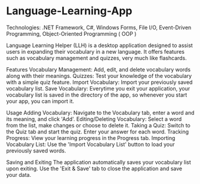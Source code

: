 # Language-Learning-App
Technologies: .NET Framework, C#, Windows Forms, File I/O, Event-Driven Programming, Object-Oriented Programming ( OOP )

Language Learning Helper (LLH) is a desktop application designed to assist users in expanding their vocabulary in a new language. It offers features such as vocabulary management and quizzes, very much like flashcards. 

Features
Vocabulary Management: Add, edit, and delete vocabulary words along with their meanings.
Quizzes: Test your knowledge of the vocabulary with a simple quiz feature.
Import Vocabulary: Import your previously saved vocabulary list.
Save Vocabulary: Everytime you exit your application, your vocabulary list is saved in the directory of the app, so whenever you start your app, you can import it.

Usage
Adding Vocabulary: Navigate to the Vocabulary tab, enter a word and its meaning, and click 'Add'.
Editing/Deleting Vocabulary: Select a word from the list, make changes or choose to delete it.
Taking a Quiz: Switch to the Quiz tab and start the quiz. Enter your answer for each word.
Tracking Progress: View your learning progress in the Progress tab.
Importing Vocabulary List: Use the 'Import Vocabulary List' button to load your previously saved words.

Saving and Exiting
The application automatically saves your vocabulary list upon exiting.
Use the 'Exit & Save' tab to close the application and save your data.
